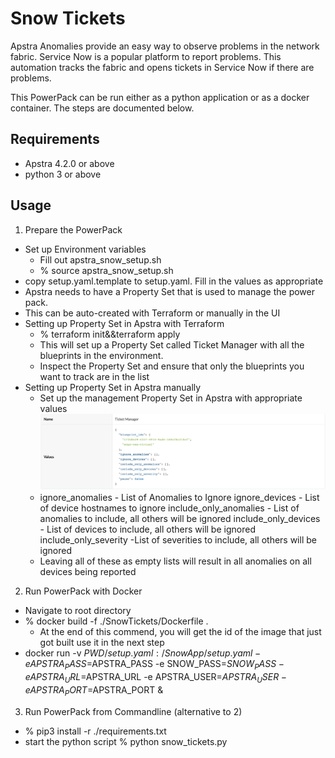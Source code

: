 # Snow Tickets
Apstra Anomalies provide an easy way to observe problems in the network fabric.
Service Now is a popular platform to report problems. This automation tracks the fabric and opens tickets in Service Now if there are problems.

This PowerPack can be run either as a python application or as a docker container. The steps are documented below.

## Requirements
- Apstra 4.2.0 or above
- python 3 or above

## Usage

1. Prepare the PowerPack
- Set up Environment variables 
    - Fill out apstra_snow_setup.sh
    - % source apstra_snow_setup.sh
- copy setup.yaml.template to setup.yaml. Fill in the values as appropriate
- Apstra needs to have a Property Set that is used to manage the power pack. 
- This can be auto-created with Terraform or manually in the UI
- Setting up Property Set in Apstra with Terraform
    - % terraform init&&terraform apply
    - This will set up a Property Set called Ticket Manager with all the blueprints in the environment.
    - Inspect the Property Set and ensure that only the blueprints you want to track are in the list   
 - Setting up  Property Set in Apstra manually
    - Set up the management Property Set in Apstra with appropriate values
    ![img.png](img.png)
    -  ignore_anomalies - List of Anomalies to Ignore
       ignore_devices - List of device hostnames to ignore
       include_only_anomalies - List of anomalies to include, all others will be ignored
       include_only_devices - List of devices to include, all others will be ignored
       include_only_severity -List of severities to include, all others will be ignored
    - Leaving all of these as empty lists will result in all anomalies on all devices being reported
   
2. Run PowerPack with Docker 
- Navigate to root directory
- % docker build -f ./SnowTickets/Dockerfile .   
  - At the end of this commend, you will get the id of the image that just got built use it in the next step
- docker run  -v $PWD/setup.yaml:/SnowApp/setup.yaml -e APSTRA_PASS=$APSTRA_PASS -e SNOW_PASS=$SNOW_PASS -e APSTRA_URL=$APSTRA_URL -e APSTRA_USER=$APSTRA_USER -e APSTRA_PORT=$APSTRA_PORT  <docker image id from previous step>&

3. Run PowerPack from Commandline (alternative to 2)
- % pip3 install -r ./requirements.txt
- start the python script 
   % python snow_tickets.py
